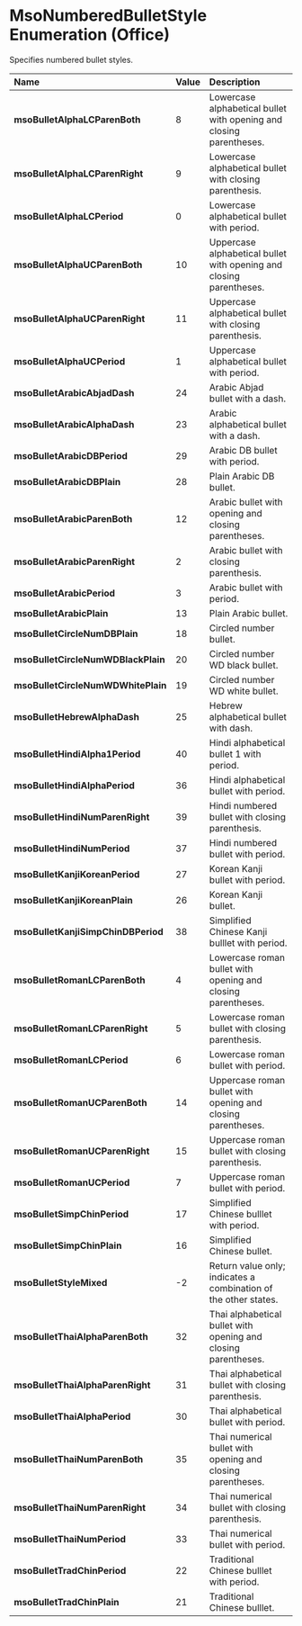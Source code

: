 
# MsoNumberedBulletStyle Enumeration (Office)

Specifies numbered bullet styles.



|**Name**|**Value**|**Description**|
|:-----|:-----|:-----|
|**msoBulletAlphaLCParenBoth**|8|Lowercase alphabetical bullet with opening and closing parentheses.|
|**msoBulletAlphaLCParenRight**|9|Lowercase alphabetical bullet with closing parenthesis.|
|**msoBulletAlphaLCPeriod**|0|Lowercase alphabetical bullet with period.|
|**msoBulletAlphaUCParenBoth**|10|Uppercase alphabetical bullet with opening and closing parentheses.|
|**msoBulletAlphaUCParenRight**|11|Uppercase alphabetical bullet with closing parenthesis.|
|**msoBulletAlphaUCPeriod**|1|Uppercase alphabetical bullet with period.|
|**msoBulletArabicAbjadDash**|24|Arabic Abjad bullet with a dash.|
|**msoBulletArabicAlphaDash**|23|Arabic alphabetical bullet with a dash.|
|**msoBulletArabicDBPeriod**|29|Arabic DB bullet with period.|
|**msoBulletArabicDBPlain**|28|Plain Arabic DB bullet.|
|**msoBulletArabicParenBoth**|12|Arabic bullet with opening and closing parentheses.|
|**msoBulletArabicParenRight**|2|Arabic bullet with closing parenthesis.|
|**msoBulletArabicPeriod**|3|Arabic bullet with period.|
|**msoBulletArabicPlain**|13|Plain Arabic bullet.|
|**msoBulletCircleNumDBPlain**|18|Circled number bullet.|
|**msoBulletCircleNumWDBlackPlain**|20|Circled number WD black bullet.|
|**msoBulletCircleNumWDWhitePlain**|19|Circled number WD white bullet.|
|**msoBulletHebrewAlphaDash**|25|Hebrew alphabetical bullet with dash.|
|**msoBulletHindiAlpha1Period**|40|Hindi alphabetical bullet 1 with period.|
|**msoBulletHindiAlphaPeriod**|36|Hindi alphabetical bullet with period.|
|**msoBulletHindiNumParenRight**|39|Hindi numbered bullet with closing parenthesis.|
|**msoBulletHindiNumPeriod**|37|Hindi numbered bullet with period.|
|**msoBulletKanjiKoreanPeriod**|27|Korean Kanji bullet with period.|
|**msoBulletKanjiKoreanPlain**|26|Korean Kanji bullet.|
|**msoBulletKanjiSimpChinDBPeriod**|38|Simplified Chinese Kanji bulllet with period.|
|**msoBulletRomanLCParenBoth**|4|Lowercase roman bullet with opening and closing parentheses.|
|**msoBulletRomanLCParenRight**|5|Lowercase roman bullet with closing parenthesis.|
|**msoBulletRomanLCPeriod**|6|Lowercase roman bullet with period.|
|**msoBulletRomanUCParenBoth**|14|Uppercase roman bullet with opening and closing parentheses.|
|**msoBulletRomanUCParenRight**|15|Uppercase roman bullet with closing parenthesis.|
|**msoBulletRomanUCPeriod**|7|Uppercase roman bullet with period.|
|**msoBulletSimpChinPeriod**|17|Simplified Chinese bulllet with period.|
|**msoBulletSimpChinPlain**|16|Simplified Chinese bullet.|
|**msoBulletStyleMixed**|-2|Return value only; indicates a combination of the other states. |
|**msoBulletThaiAlphaParenBoth**|32|Thai alphabetical bullet with opening and closing parentheses.|
|**msoBulletThaiAlphaParenRight**|31|Thai alphabetical bullet with closing parenthesis.|
|**msoBulletThaiAlphaPeriod**|30|Thai alphabetical bullet with period.|
|**msoBulletThaiNumParenBoth**|35|Thai numerical bullet with opening and closing parentheses.|
|**msoBulletThaiNumParenRight**|34|Thai numerical bullet with closing parenthesis.|
|**msoBulletThaiNumPeriod**|33|Thai numerical bullet with period.|
|**msoBulletTradChinPeriod**|22|Traditional Chinese bulllet with period.|
|**msoBulletTradChinPlain**|21|Traditional Chinese bulllet.|
